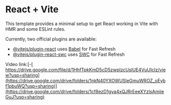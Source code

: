 # React + Vite

This template provides a minimal setup to get React working in Vite with HMR and some ESLint rules.

Currently, two official plugins are available:

- [@vitejs/plugin-react](https://github.com/vitejs/vite-plugin-react/blob/main/packages/plugin-react/README.md) uses [Babel](https://babeljs.io/) for Fast Refresh
- [@vitejs/plugin-react-swc](https://github.com/vitejs/vite-plugin-react-swc) uses [SWC](https://swc.rs/) for Fast Refresh


Video link:[-[ https://drive.google.com/file/d/1HhfTpkKmD5cD5zwpIzcUslUE4VuUIcIz/view?usp=sharing](https://drive.google.com/drive/folders/1nkN40YXOWUSleGmuWROZ_oEybf1pbuWQ?usp=sharing)](https://drive.google.com/drive/folders/1cf8ezD1gya4xQJRrEeeXYzlsAmiieGuJ?usp=sharing)
